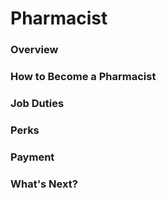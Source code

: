 # Pharmacist

### Overview
### How to Become a Pharmacist
### Job Duties
### Perks
### Payment
### What's Next?